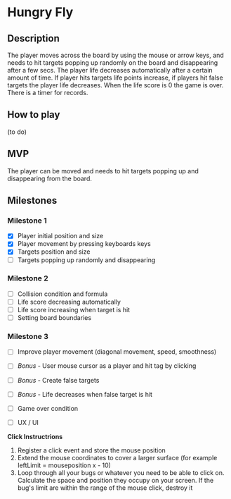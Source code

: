 # Hungry Fly

## Description
The player moves across the board by using the mouse or arrow keys, and needs to hit targets popping up randomly on the board and disappearing after a few secs. The player life decreases automatically after a certain amount of time. If player hits targets life points increase, if players hit false targets the player life decreases. When the life score is 0 the game is over. There is a timer for records.

## How to play
(to do)

## MVP
The player can be moved and needs to hit targets popping up and disappearing from the board.

## Milestones

### Milestone 1
- [x]  Player initial position and size
- [x]  Player movement by pressing keyboards keys
- [x]  Targets position and size 
- [ ]  Targets popping up randomly and disappearing

### Milestone 2
- [ ]  Collision condition and formula
- [ ]  Life score decreasing automatically
- [ ]  Life score increasing when target is hit
- [ ]  Setting board boundaries

### Milestone 3
- [ ]  Improve player movement (diagonal movement, speed, smoothness)
- [ ]  *Bonus* - User mouse cursor as a player and hit tag by clicking
- [ ]  *Bonus* - Create false targets
- [ ]  *Bonus* - Life decreases when false target is hit
- [ ]  Game over condition
- [ ]  UX / UI



**Click Instructrions**
1) Register a click event and store the mouse position
2) Extend the mouse coordinates to cover a larger surface (for example leftLimit = mouseposition x - 10)
3) Loop through all your bugs or whatever you need to be able to click on. Calculate the space and position they occupy on your screen. If the bug's limit are within the range of the mouse click, destroy it